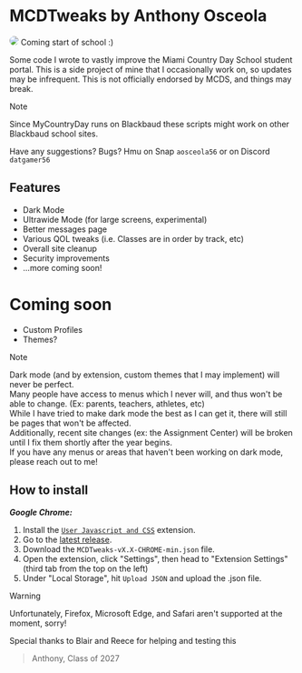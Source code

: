 # MCDTweaks by Anthony Osceola
<img src="https://cdn.discordapp.com/attachments/1241414546527359049/1273825140240810054/Untitled_presentation.png?ex=66c0059b&is=66beb41b&hm=20dce85c4c34dbb25f7ad071362042d1b261a74257be6512a5194b6dc88668a1&" style="text-align: center; border-radius: 10px;">
Coming start of school :)

Some code I wrote to vastly improve the Miami Country Day School student portal.
This is a side project of mine that I occasionally work on, so updates may be infrequent.
This is not officially endorsed by MCDS, and things may break.

> [!NOTE]
> Since MyCountryDay runs on Blackbaud these scripts might work on other Blackbaud school sites.

Have any suggestions? Bugs? Hmu on Snap `aosceola56` or on Discord `datgamer56`

## Features

- Dark Mode
- Ultrawide Mode (for large screens, experimental)
- Better messages page
- Various QOL tweaks (i.e. Classes are in order by track, etc)
- Overall site cleanup
- Security improvements
- ...more coming soon!

# Coming soon
- Custom Profiles
- Themes?

> [!NOTE]
> Dark mode (and by extension, custom themes that I may implement) will never be perfect. <br />
> Many people have access to menus which I never will, and thus won't be able to change. (Ex: parents, teachers, athletes, etc) <br />
> While I have tried to make dark mode the best as I can get it, there will still be pages that won't be affected. <br />
> Additionally, recent site changes (ex: the Assignment Center) will be broken until I fix them shortly after the year begins. <br />
> If you have any menus or areas that haven't been working on dark mode, please reach out to me! <br />

## How to install

***Google Chrome:***

1. Install the [`User Javascript and CSS`](https://chromewebstore.google.com/detail/user-javascript-and-css/nbhcbdghjpllgmfilhnhkllmkecfmpld?hl=en&pli=1) extension.
2. Go to the [latest release](https://github.com/aosceola27/MCDTweaks/releases/latest).
3. Download the `MCDTweaks-vX.X-CHROME-min.json` file.
4. Open the extension, click "Settings", then head to "Extension Settings" (third tab from the top on the left)
5. Under "Local Storage", hit `Upload JSON` and upload the .json file.

> [!WARNING]
> Unfortunately, Firefox, Microsoft Edge, and Safari aren't supported at the moment, sorry!

Special thanks to Blair and Reece for helping and testing this
> Anthony, Class of 2027
